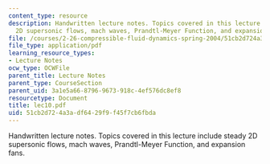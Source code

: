```yaml
---
content_type: resource
description: Handwritten lecture notes. Topics covered in this lecture include steady
  2D supersonic flows, mach waves, Prandtl-Meyer Function, and expansion fans.
file: /courses/2-26-compressible-fluid-dynamics-spring-2004/51cb2d724a3adf6429f9f45f7cb6fbda_lec10.pdf
file_type: application/pdf
learning_resource_types:
- Lecture Notes
ocw_type: OCWFile
parent_title: Lecture Notes
parent_type: CourseSection
parent_uid: 3a1e5a66-8796-9673-918c-4ef576dc8ef8
resourcetype: Document
title: lec10.pdf
uid: 51cb2d72-4a3a-df64-29f9-f45f7cb6fbda
---
```

Handwritten lecture notes. Topics covered in this lecture include steady 2D supersonic flows, mach waves, Prandtl-Meyer Function, and expansion fans.

